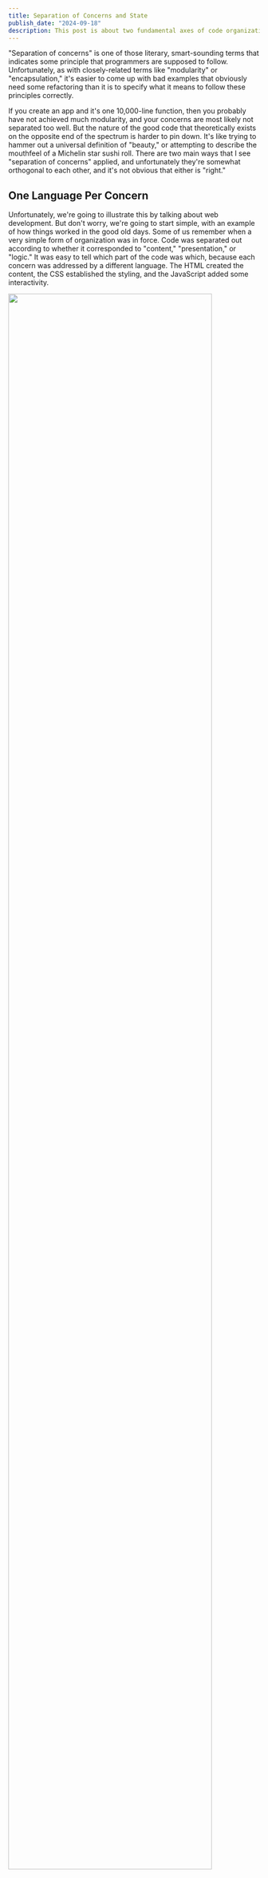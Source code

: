 ```yaml
---
title: Separation of Concerns and State
publish_date: "2024-09-18"
description: This post is about two fundamental axes of code organization in programming projects.
---
```


"Separation of concerns" is one of those literary, smart-sounding terms that indicates some principle that programmers are supposed to follow. Unfortunately, as with closely-related terms like "modularity" or "encapsulation," it's easier to come up with bad examples that obviously need some refactoring than it is to specify what it means to follow these principles correctly.

If you create an app and it's one 10,000-line function, then you probably have not achieved much modularity, and your concerns are most likely not separated too well. But the nature of the good code that theoretically exists on the opposite end of the spectrum is harder to pin down. It's like trying to hammer out a universal definition of "beauty," or attempting to describe the mouthfeel of a Michelin star sushi roll. There are two main ways that I see "separation of concerns" applied, and unfortunately they're somewhat orthogonal to each other, and it's not obvious that either is "right."

<!-- talk version: folks, idk if you've noticed, but we're not allowed to just be software engineers anymore; we have to be intellectuals. you can't log into linkedin without tripping over a rickety (teetery?) pile of syllables like "separation of concerns." what does separation of concerns mean? anyone? -->

## One Language Per Concern

Unfortunately, we're going to illustrate this by talking about web development. But don't worry, we're going to start simple, with an example of how things worked in the good old days. Some of us remember when a very simple form of organization was in force. Code was separated out according to whether it corresponded to "content," "presentation," or "logic." It was easy to tell which part of the code was which, because each concern was addressed by a different language. The HTML created the content, the CSS established the styling, and the JavaScript added some interactivity.

<img src="/notes/separation-of-concerns/html-css-js.svg" style="width: 90%; height: auto; margin: 0 auto;" />

Surely, this is the ultimate example of separation of concerns! The whole codebase is divided into three different languages, and these three concerns are thereby addressed.

But this paradigm has been almost completely abandoned. If you look at the average React project these days, you'll probably see something more like this:

<img src="/notes/separation-of-concerns/react-component.svg" style="width: 90%; height: auto; margin: 0 auto;" />

Content, presentation, and logic are freely mixed! What happened to separation of concerns? The concerns are still there, but they're not exactly separated, are they?

## If as one people speaking the same language they have begun to do this...

Obviously, that initial neatness is a little bit of an illusion. There's at least, like, one more layer to this, which is that when you're making a web app, you probably have a server application that serves your web pages and lets you request and re-request content to put on them, and that server application is perhaps also written in yet another different programming language: PHP, Java, Python... and this kind of fits with the one language, one concern idea: you can write PHP that interfaces with a database, and shares state between clients, and other server-type stuff. Then the client-side layers described above express, present, and liven up that content. You're probably using some kind of templating system to inject server-fetched data into the HTML, but everything's still pretty separate; that just introduces a slightly different language-based layer.

But a big story in web development over the last decade or so is the rise of Node.js. And to simplify a little, the appeal of Node.js is basically that it de-separates concerns. It removes that other language, and lets you write JavaScript that interfaces with databases; it lets you run the exact same function in your server application or in the user's browser. With new full-stack libraries and frameworks, like tRPC or React's Server Actions, the fact that some of your code is running on the server and some is running on the client almost disappears, or at least that's the idea. (You can use Node.js as just a backend server, or as just a development environment for your frontend components for your SPA, but that kind of usage has gotten a lot rarer.)

[Next.js App Router Slide](https://www.reddit.com/r/nextjs/comments/17hgtrt/so_whats_the_deal_with_the_code_on_this_been/)

In web development, some of the code is running on [some server in Virginia that Amazon owns](https://www.aboutamazon.com/news/aws/aws-data-center-inside), and some of it is running in the background of mobile Safari on someone's grandma's iPhone SE in a fishing shack in Maine, and the fact that it can be actively hard to figure out which code is running on that server and which is running on that client when reading code written for a modern Node.js-based framework like Next.js is quite the testament to how de-separated concerns have gotten in web development. We're no longer living in the same universe as the one-language-per-concern approach.

<!-- talk version: circle the client and server side parts of the above code with separate colors as i go -->

Why is this approach so popular, and rising? What happened to the old way of organizing code?

## Geological Strata: The Pangaea Approach

The first paradigm, the one that splits up content and presentation and client and server, consists of layers of code that are in some way homogenous. Each layer might have its own language; it almost certainly has its own specific vocabulary in that language. You might fall into it by splitting code up into HTML, CSS, and JavaScript; you might end up with it just by having a frontend, a backend, and a database; or you might implement it yourself by splitting your route handler up into middleware that handles HTTP requests in a series of isolated and consolidated steps. This is the kind of organization that is pointed to by the concept of a technology stack.

<!-- image of app with horizontal slices. ideally this would be an image of a cross section of a continent (but one with a simple shape, like Australia) with labeled layers of rock. put diagrams of stacks like lamp, mern, etc next to it  -->

## Fault Lines: The Island Chain Approach

Or, on the other hand, you could divide up your code the other way - group code so that all the parts responsible for one specific page, or component, or API route are kept together. A very basic and very impactful example of this approach is Next.js' file system-based routing. It used to be that you'd have an HTML file, a JavaScript file, and a CSS file; now, as we've seen, those elements are mixed together; instead, in Next.js, which is a pretty significant Node.js-based full-stack framework, the top-level unit of organization for code is the page, not the programming language. Even server-side functions can be placed in the same file as the frontend code for the page that calls it.

<!-- remember, this was the actual insight: -->

In the old model, separation of concerns is applied to \*technical\* concerns; code is organized and architected so that the backend code that addresses concerns like "storing data in files in a file system" is separate from the frontend code that addresses "defining the layout and content that the browser needs to display on the page," and even that content is separate from the code that makes it interactive, since static content and dynamic content were kind of considered separate from a technical perspective. In the newer one, separation of concerns is applied to \*logical\* concerns; frontend code is separated into components, so that the header component with little dropdown menus that you can hover over is separate from the slider component that lets you input a value in a certain range into a form. Those two types of component represent two very different, specific goals that a page might need to achieve, and most likely have almost no code and logic in common. Under the new paradigm, those components are pretty self-contained and isolated from each other; under the old paradigm, those parts of the page might be split up into HTML, CSS, and JavaScript that lives with some random other HTML, CSS, and JavaScript. Code is also heavily split at the page level these days, to the point where every page and API route in your program might be effectively treated like an individual program.

<!-- image with a cross-section of an island chain, like the continent above, but with clearly separated islands that only share a few layers of bedrock under the water. each has a name like "home page", "login page", etc. it has rocks on it that represent different components, like Header and Navbar and Slider -->

<!-- fuck, should components be above or below pages? pages are top-level in the filesystem and from a deployment standpoint, but sub-page components are top-level in the code -->

<!-- you could also call these "silos" or "pipelines" compared to "layers of the stack" -->

## The Case For Fault Lines

So, why is this such a common approach? Let me tell a quick story about some code I stumbled across at work. I was getting redirected back and forth between some pages when I wasn't expecting to be, but I couldn't find any redirect code in the pages I was looking at themselves. Eventually, I figured out that every page was calling a function called `isAuthorized`, and that function was trying to figure out if I was allowed to be on a page based on my user account and triggering redirects if not. What that function was trying to do was abstract away the concern of "should the user be on the current page, and where should they go if not;" but in practice, it consisted of a bunch of if statements going like, "if the current URL is the one for this one particular dashboard, check this cookie, and if it says this, redirect them here. if the current URL is this other particular dashboard, check this cookie, and redirect them over there if it doesn't exist." And so on.

The problem was that that setup did not sufficiently abstract away the concern of "figure out what page the user should actually be on." It moved it out of the way, so you didn't have to see that logic whenever you had to look at the code for the page, but it also made it so that you had to actively go looking for that logic whenever something went wrong: which would happen whenever a page's URL changed, or if we decided that different permissions were required to see a given thing. It was still a very concrete, unignorable concern; just one that was slightly more inconvenient to go and address.

<!-- remember, this was the other actual insight: -->

Technical concerns are very susceptible to being abstracted away, a phrase which here means that you don't have to think about how they work. Databases are a prime example of this: the technical concern of "how does persistent data get stored and retrieved an efficient way" is one that is touched on by almost every part of every app, but basically no one needs to worry about how it's implemented on a technical level. It becomes an abstraction, a word that here means something that exists only as a concept, not a demanding technical cause area. Similarly, as we've said, modern Node.js frameworks have made incredible progress towards abstracting away the technical differences between a server in a data center and an iPhone in Idaho, so that your frontend components can pretty easily be rendered on either device, and your server-side code can return data to the client almost invisibly.

Logical concerns are different. One could make a pretty decent argument that you should not even want to abstract "is the user allowed to be on the current page" away; it's something that you kinda have to think about, in detail. If you try to abstract it away, what you'll probably do is create another tiny little layer on your stack, but the structure and the divisions of that layer will mirror the structure and divisions of the pages themselves. The two layers will still be coupled and still essentially depend on each other, in needing to mirror each other; all you've done is split the code up between two different places, kind of like how you were supposed to split up the HTML, CSS, and JavaScript for the same parts of the page back in the old days. (This is the same kind of uncomfortable back-and-forth mirroring that led to Tailwind CSS, according to [his blog post](https://adamwathan.me/css-utility-classes-and-separation-of-concerns/) where he dissected "separation of concerns" from the perspective of coupling and dependencies in his workflow.)

So, the case for splitting things up based on logical concerns is that consolidating code so that the parts that logically need to work together are stored together, like the HTML, CSS, and JavaScript for a specific header component, makes sense, and that abstracting logical concerns away like technical ones doesn't really work, so there's really no advantage to trying. There are even technical opportunities that you get by addressing logical concerns individually. Serverless cloud providers like Vercel or AWS Lambda use logical separation of concerns to deploy each page and API endpoint of an app as a separate small program, instead of grouping them together on a technical basis into a single HTTP server application, so that they can be started up and deployed in as many instances as you want to wherever you want to deploy them to at a moment's notice, which allegedly is a great way to optimize your use of computing resources (although the increased complexity and the continued need for centralized resources like databases sometimes doesn't make it worth it.)

## The Case For Continents

It's probably possible to go to far with this whole thing. Microservice architectures usually involve different logical parts of a website's backend being literally written to be separate programs that communicate with each other over a network to coordinate and accomplish tasks. It sounds kinda cool to me, but from what I've seen online, it can get really complicated.

## What You're Deciding

When you organize code or architect a system, what you're ultimately deciding is which layers will live in the bedrock and be shared across the different entrypoints and paths through your code, and which layers will be separate and part of their own islands. Userwise units like components and pages are typically pretty separated across an app; highly technical parts like databases are usually shared across an app; the details are up to you. What hidden layers will you create, and what details will you bring to the surface?

<!--

i think "modularity" is the islands-axis and "separation of concerns" is the layers-axis

## Top Ten Stimulating Ways to Organize Your Code

- put all the functions in one file
- put all the classes in one file and their method definitions in another. methods can be defined apart from the classes
- put all your imports in one file and then import that file with * in all the other ones
- put all your imports in an array and loop over it?
- create pure functions, except when they need to have side effects, create a dedicated impure function to contain one function's side effects
- slice mortgage-backed securities into tranches that look way more reliable than they are. don't worry, this won't have any externalities
- write all your performance-critical code in C or assembly assembly and import it with that magic import for bun. write the code where you don't need to care about performance in perl and import that too
- how else could you artificially cause code to be divided up based on language. always use R for stats, python for ML, rust for threading, Java for data structures?
- two really big classes: one for input, one for output
- store every symbol as a key in a dict where the value is the file it's in so that it can be automatically imported from the right place. that way you only have to update one place if you move a thing from one file to another
- can you split up expressions and statements? additions and subtractions? while loops and for loops?
this could at some point become kind of mean making fun of the "homogenous layers" approach.
- what would the least homogenous layers look like? one full stack for each div on the page, complete with its own backend and database instance? the client-side responsible for taking the output of each server, maybe identified by a data- property on each div, and putting it in the divs on the page?

- and the top one way to organize your code: one ten-thousand line function

basic next.js app that stores to-do lists, except whenever you create a new one, it spawns a docker container with a server for that day's to-do list, which has some specific output port (each server serves on 3000 inside the container, and just maps to a different port specified by the docker run command) and the next.js app makes an iframe that showcases what is rendered by that server. each container can be based on a different image; it's like a collage. how long does it take to start a docker container like that? how much do i need to fill while that's happening.

dockerfile -> docker buildx -> docker image -> running container

-->

## Acknowledgements

This blog post was very much inspired by [this brief description of the design decisions behind Vue 3](https://vuejs.org/guide/extras/composition-api-faq.html#more-flexible-code-organization), although I had completely forgotten the term "logical concerns" over the years and thought that I invented it while writing this post, as well as the above-linked [blog post](https://adamwathan.me/css-utility-classes-and-separation-of-concerns/) about TailwindCSS, and my coworker Ryan, who wrote the `isAuthorized` stuff.
